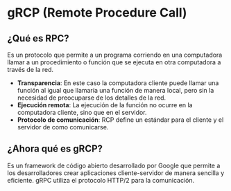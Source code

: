 # gRCP (Remote Procedure Call)

## ¿Qué es RPC?
Es un protocolo que permite a un programa corriendo en una computadora llamar a un procedimiento o función que se ejecuta en otra computadora a través de la red.

- **Transparencia**: En este caso la computadora cliente puede llamar una función al igual que llamaría una función de manera local, pero sin la necesidad de preocuparse de los detalles de la red.
- **Ejecución remota**: La ejecución de la función no ocurre en la computadora cliente, sino que en el servidor.
- **Protocolo de comunicación**:  RCP define un estándar para el cliente y el servidor de como comunicarse.


## ¿Ahora qué es gRCP?
Es un framework de código abierto desarrollado por Google que permite a los desarrolladores crear aplicaciones cliente-servidor de manera sencilla y eficiente. gRPC utiliza el protocolo HTTP/2 para la comunicación. 